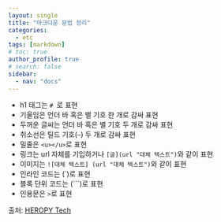 ```yaml
---
layout: single
title: "마크다운 문법 정리"
categories:
  - etc
tags: [markdown]
# toc: true
author_profile: true
# search: false
sidebar:
  - nav: "docs"
---
```

- h1 태그는 `# `로 표현
- 기울임은 언더 바 혹은 별 기호 한 개로 감싸 표현
- 두꺼운 글씨는 언더 바 혹은 별 기호 두 개로 감싸 표현
- 취소선은 틸드 기호(`~`) 두 개로 감싸 표현
- 밀줄은 `<u></u>`로 표현
- 링크는 url 자체를 기입하거나 `[글](url "대체 텍스트")`와 같이 표현
- 이미지는 `![대체 텍스트] (url "대체 텍스트")`와 같이 표현
- 인라인 코드는 (`)로 표현
- 블록 단위 코드는 (```)로 표현
- 인용문은 `>`로 표현

출처: [HEROPY Tech](https://heropy.blog/2017/09/30/markdown/ "HEROPY Tech로 이동")